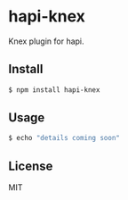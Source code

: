 # hapi-knex

Knex plugin for hapi.


## Install

```bash
$ npm install hapi-knex
```


## Usage

```bash
$ echo "details coming soon"
```


## License

MIT
